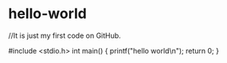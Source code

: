 # hello-world
//It is just my first code on GitHub.

#include <stdio.h>
int main()
{
  printf("hello world\n");
  return 0;
}
